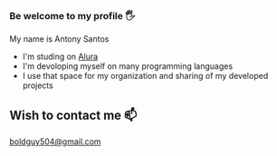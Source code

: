 ### Be welcome to my profile 🖐️

My name is Antony Santos

- I'm studing on [Alura](https://www.alura.com.br)
- I'm devoloping myself on many programming languages
- I use that space for my organization and sharing of my developed projects

## Wish to contact me 📫

boldguy504@gmail.com
